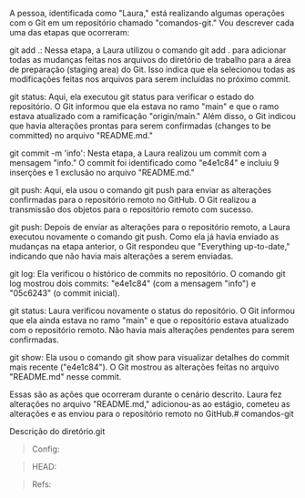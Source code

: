 A pessoa, identificada como "Laura," está realizando algumas operações com o Git em um repositório chamado "comandos-git." Vou descrever cada uma das etapas que ocorreram:

git add .: Nessa etapa, a Laura utilizou o comando git add . para adicionar todas as mudanças feitas nos arquivos do diretório de trabalho para a área de preparação (staging area) do Git. Isso indica que ela selecionou todas as modificações feitas nos arquivos para serem incluídas no próximo commit.

git status: Aqui, ela executou git status para verificar o estado do repositório. O Git informou que ela estava no ramo "main" e que o ramo estava atualizado com a ramificação "origin/main." Além disso, o Git indicou que havia alterações prontas para serem confirmadas (changes to be committed) no arquivo "README.md."

git commit -m 'info': Nesta etapa, a Laura realizou um commit com a mensagem "info." O commit foi identificado como "e4e1c84" e incluiu 9 inserções e 1 exclusão no arquivo "README.md."

git push: Aqui, ela usou o comando git push para enviar as alterações confirmadas para o repositório remoto no GitHub. O Git realizou a transmissão dos objetos para o repositório remoto com sucesso.

git push: Depois de enviar as alterações para o repositório remoto, a Laura executou novamente o comando git push. Como ela já havia enviado as mudanças na etapa anterior, o Git respondeu que "Everything up-to-date," indicando que não havia mais alterações a serem enviadas.

git log: Ela verificou o histórico de commits no repositório. O comando git log mostrou dois commits: "e4e1c84" (com a mensagem "info") e "05c6243" (o commit inicial).

git status: Laura verificou novamente o status do repositório. O Git informou que ela ainda estava no ramo "main" e que o repositório estava atualizado com o repositório remoto. Não havia mais alterações pendentes para serem confirmadas.

git show: Ela usou o comando git show para visualizar detalhes do commit mais recente ("e4e1c84"). O Git mostrou as alterações feitas no arquivo "README.md" nesse commit.

Essas são as ações que ocorreram durante o cenário descrito. Laura fez alterações no arquivo "README.md," adicionou-as ao estágio, cometeu as alterações e as enviou para o repositório remoto no GitHub.# comandos-git

Descrição do diretório.git

> Config:

> HEAD:

> Refs:
